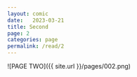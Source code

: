 ```yaml
---
layout: comic
date:   2023-03-21
title: Second
page: 2
categories: page
permalink: /read/2
---
```

![PAGE TWO]({{ site.url }}/pages/002.png)